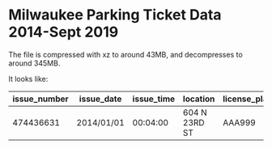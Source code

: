 # Milwaukee Parking Ticket Data 2014-Sept 2019

The file is compressed with xz to around 43MB, and decompresses to around 345MB.

It looks like:

| issue\_number | issue\_date | issue\_time | location      | license\_plate | license\_plate\_state | make | violation\_code | violation\_description                 | fine |
|---------------|-------------|-------------|---------------|----------------|-----------------------|------|-----------------|----------------------------------------|------|
| 474436631     | 2014/01/01  | 00:04:00    | 604 N 23RD ST | AAA999         | WI                    | HOND | 720             | PARKED WITHIN 10 FEET OF FIRE HYDRANT  | 30   |
